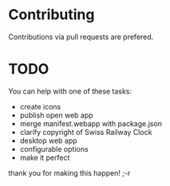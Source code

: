 # Contributing
Contributions via pull requests are prefered.

# TODO
You can help with one of these tasks:

* create icons
* publish open web app
* merge manifest.webapp with package.json
* clarify copyright of Swiss Railway Clock
* desktop web app
* configurable options
* make it perfect

thank you for making this happen!
;-r